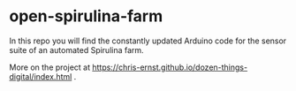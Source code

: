 # open-spirulina-farm

In this repo you will find the constantly updated Arduino code for the sensor suite of an automated Spirulina farm.

More on the project at https://chris-ernst.github.io/dozen-things-digital/index.html .
